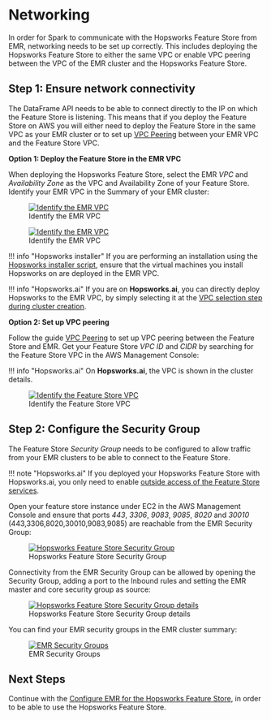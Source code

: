 # Networking

In order for Spark to communicate with the Hopsworks Feature Store from EMR, networking needs to be set up correctly. This includes deploying the Hopsworks Feature Store to either the same VPC or enable VPC peering between the VPC of the EMR cluster and the Hopsworks Feature Store.

## Step 1: Ensure network connectivity

The DataFrame API needs to be able to connect directly to the IP on which the Feature Store is listening.
This means that if you deploy the Feature Store on AWS you will either need to deploy the Feature Store in the same VPC as your EMR
cluster or to set up [VPC Peering](https://docs.aws.amazon.com/vpc/latest/peering/create-vpc-peering-connection.html) between your EMR VPC and the Feature Store VPC.

**Option 1: Deploy the Feature Store in the EMR VPC**

When deploying the Hopsworks Feature Store, select the EMR *VPC* and *Availability Zone* as the VPC and Availability Zone of your Feature Store.
Identify your EMR VPC in the Summary of your EMR cluster:

<p align="center">
  <figure>
    <a  href="../../../../assets/images/guides/integrations/emr/emr_vpc_0.png">
      <img src="../../../../assets/images/guides/integrations/emr/emr_vpc_0.png" alt="Identify the EMR VPC">
    </a>
    <figcaption>Identify the EMR VPC</figcaption>
  </figure>
</p>

<p align="center">
  <figure>
    <a  href="../../../../assets/images/guides/integrations/emr/emr_vpc_1.png">
      <img src="../../../../assets/images/guides/integrations/emr/emr_vpc_1.png" alt="Identify the EMR VPC">
    </a>
    <figcaption>Identify the EMR VPC</figcaption>
  </figure>
</p>

!!! info "Hopsworks installer"
    If you are performing an installation using the [Hopsworks installer script](../../../setup_installation/on_prem/hopsworks_installer.md), ensure that the virtual machines you install Hopsworks on are deployed in the EMR VPC.

!!! info "Hopsworks.ai"
    If you are on **Hopsworks.ai**, you can directly deploy Hopsworks to the EMR VPC, by simply selecting it at the [VPC selection step during cluster creation](https://docs.hopsworks.ai/hopsworks-cloud/latest/aws/cluster_creation/#step-8-vpc-selection).

**Option 2: Set up VPC peering**

Follow the guide [VPC Peering](https://docs.aws.amazon.com/vpc/latest/peering/create-vpc-peering-connection.html) to set up VPC peering between the Feature Store and EMR. Get your Feature Store *VPC ID* and *CIDR* by searching for the Feature Store VPC in the AWS Management Console:

!!! info "Hopsworks.ai"
    On **Hopsworks.ai**, the VPC is shown in the cluster details.

<p align="center">
  <figure>
    <a  href="../../../../assets/images/guides/integrations/databricks/aws/hopsworks_vpc.png">
      <img src="../../../../assets/images/guides/integrations/databricks/aws/hopsworks_vpc.png" alt="Identify the Feature Store VPC">
    </a>
    <figcaption>Identify the Feature Store VPC</figcaption>
  </figure>
</p>

## Step 2: Configure the Security Group

The Feature Store *Security Group* needs to be configured to allow traffic from your EMR clusters to be able to connect to the Feature Store.

!!! note "Hopsworks.ai"
    If you deployed your Hopsworks Feature Store with Hopsworks.ai, you only need to enable [outside access of the Feature Store services](https://docs.hopsworks.ai/hopsworks-cloud/latest/services/#outside-access-to-the-feature-store).

Open your feature store instance under EC2 in the AWS Management Console and ensure that ports *443*, *3306*, *9083*, *9085*, *8020* and *30010* (443,3306,8020,30010,9083,9085) are reachable
from the EMR Security Group:

<p align="center">
  <figure>
    <a  href="../../../../assets/images/guides/integrations/databricks/aws/databricks_security_group_overview.png">
      <img src="../../../../assets/images/guides/integrations/databricks/aws/databricks_security_group_overview.png" alt="Hopsworks Feature Store Security Group">
    </a>
    <figcaption>Hopsworks Feature Store Security Group</figcaption>
  </figure>
</p>

Connectivity from the EMR Security Group can be allowed by opening the Security Group, adding a port to the Inbound rules and setting the EMR master and core security group as source:

<p align="center">
  <figure>
    <a  href="../../../../assets/images/guides/integrations/databricks/aws/databricks_security_group_details.png">
      <img src="../../../../assets/images/guides/integrations/databricks/aws/databricks_security_group_details.png" alt="Hopsworks Feature Store Security Group details">
    </a>
    <figcaption>Hopsworks Feature Store Security Group details</figcaption>
  </figure>
</p>

You can find your EMR security groups in the EMR cluster summary:

<p align="center">
  <figure>
    <a  href="../../../../assets/images/guides/integrations/emr/emr_security_group.png">
      <img src="../../../../assets/images/guides/integrations/emr/emr_security_group.png" alt="EMR Security Groups">
    </a>
    <figcaption>EMR Security Groups</figcaption>
  </figure>
</p>

## Next Steps

Continue with the [Configure EMR for the Hopsworks Feature Store](emr_configuration.md), in order to be able to use the Hopsworks Feature Store.
